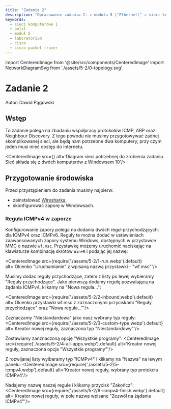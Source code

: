 ```yaml
---
title: "Zadanie 2"
description: "Opracowanie zadania 2. z modułu 5 \"Ethernet\" z sieci komputerowych 1"
keywords: 
  - sieci komputerowe 1
  - polsl
  - moduł 5
  - laboratorium
  - cisco
  - cisco packet tracer
---
```


import CenteredImage from '@site/src/components/CenteredImage'
import NetworkDiagramSvg from './assets/5-2/0-topology.svg'

# Zadanie 2
Autor: Dawid Pągowski

## Wstęp
To zadanie polega na zbadaniu współpracy protokołów ICMP, ARP oraz Neighbour Discovery.
Z tego powodu nie musimy przygotowywać żadnej skomplikowanej sieci, ale będą nam potrzebne dwa 
komputery, przy czym jeden musi mieć dostęp do Internetu.

<CenteredImage 
  src={<NetworkDiagramSvg/>} 
  alt='Diagram sieci potrzebnej do zrobienia zadania. Sieć składa się z dwóch komputerów z Windowsem 10'/>

## Przygotowanie środowiska
Przed przystąpieniem do zadania musimy najpierw:
- zainstalować [Wiresharka](https://www.wireshark.org),
- skonfigurować zaporę w Windowsach.

### Reguła ICMPv4 w zaporze
Konfigurowanie zapory polega na dodaniu dwóch reguł przychodzących: dla ICMPv4 oraz ICMPv6.
Reguły te można dodać w ustawieniach zaawansowanych zapory systemu Windows, dostępnych 
w przystawce MMC o nazwie `wf.msc`. Przystawkę możemy uruchomić naciskając na klawiaturze
kombinację skrótów `Win+R` i podając jej nazwę:

<CenteredImage 
  src={require('./assets/5-2/1-run.webp').default} 
  alt='Okienko "Uruchamianie" z wpisaną nazwą przystawki - "wf.msc"'/>

Musimy dodać reguły przychodzące, zatem z listy po lewej wybieramy "Reguły przychodzące".
Jako pierwszą dodamy regułę pozwalającą na żądania ICMPv4, klikamy na "Nowa reguła...":

<CenteredImage 
  src={require('./assets/5-2/2-inbound.webp').default} 
  alt='Okienko przystawki wf.msc z zaznaczonymi przyciskami "Reguły przychodzące" oraz "Nowa reguła..."'/>

Zaznaczamy "Niestandardowa" jako nasz wybrany typ reguły:
<CenteredImage 
  src={require('./assets/5-2/3-custom-type.webp').default} 
  alt='Kreator nowej reguły, zaznaczona typ "Niestandardowy"'/>

Zostawiamy zanznaczoną opcję "Wszystkie programy":
<CenteredImage 
  src={require('./assets/5-2/4-all-apps.webp').default} 
  alt='Kreator nowej reguły, zaznaczona opcja "Wszystkie programy"'/>

Z rozwijanej listy wyiberamy typ "ICMPv4" i klikamy na "Nazwa" na lewym panelu:
<CenteredImage 
  src={require('./assets/5-2/5-icmpv4.webp').default} 
  alt='Kreator nowej reguły, wybrany typ protokołu ICMPv4'/>

Nadajemy nazwę naszej regule i klikamy przycisk "Zakończ":
<CenteredImage 
  src={require('./assets/5-2/6-icmpv4-finish.webp').default} 
  alt='Kreator nowej reguły, w pole nazwa wpisane "Zezwól na żądania ICMPv4"'/>
